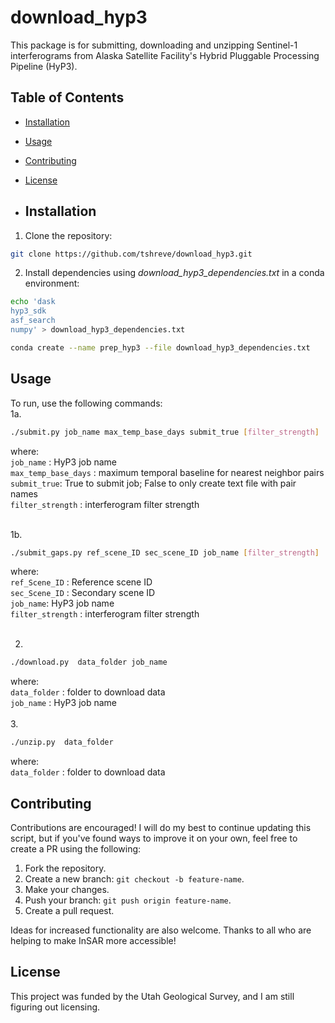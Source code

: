 # download_hyp3
This package is for submitting, downloading and unzipping Sentinel-1 interferograms from Alaska Satellite Facility's Hybrid Pluggable Processing Pipeline (HyP3). 
## Table of Contents
- [Installation](#installation)
- [Usage](#usage)
- [Contributing](#contributing)
- [License](#license)

- ## Installation
1. Clone the repository:
```bash
git clone https://github.com/tshreve/download_hyp3.git
```

2. Install dependencies using *download_hyp3_dependencies.txt* in a conda environment:
```bash
echo 'dask
hyp3_sdk
asf_search
numpy' > download_hyp3_dependencies.txt
 ```

```bash
conda create --name prep_hyp3 --file download_hyp3_dependencies.txt
 ```

## Usage
To run, use the following commands:  <br>
1a.  <br>
```bash
./submit.py job_name max_temp_base_days submit_true [filter_strength]
```

where: <br>
```job_name``` : HyP3 job name <br>
```max_temp_base_days``` : maximum temporal baseline for nearest neighbor pairs  <br>
```submit_true```: True to submit job; False to only create text file with pair names <br>
```filter_strength``` : interferogram filter strength <br>
 <br>

 1b.  <br>
 ```bash
./submit_gaps.py ref_scene_ID sec_scene_ID job_name [filter_strength]
```

where: <br>
```ref_Scene_ID``` : Reference scene ID <br>
```sec_Scene_ID``` : Secondary scene ID   <br>
```job_name```: HyP3 job name <br>
```filter_strength``` : interferogram filter strength <br>
 <br>


 2.  <br>
```bash
./download.py  data_folder job_name
```

where: <br>
```data_folder``` : folder to download data <br>
```job_name``` : HyP3 job name <br>
 <br>
 3.  <br>
```bash
./unzip.py  data_folder
```

where: <br>
```data_folder``` : folder to download data <br>

## Contributing
Contributions are encouraged! I will do my best to continue updating this script, but if you've found ways to improve it on your own, feel free to create a PR using the following:

1. Fork the repository.
2. Create a new branch: `git checkout -b feature-name`.
3. Make your changes.
4. Push your branch: `git push origin feature-name`.
5. Create a pull request.

Ideas for increased functionality are also welcome. Thanks to all who are helping to make InSAR more accessible!

## License
This project was funded by the Utah Geological Survey, and I am still figuring out licensing.

